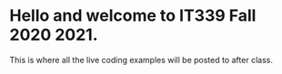 # Hello and welcome to IT339 Fall 2020 2021.

This is where all the live coding examples will be posted to after class.
